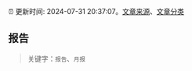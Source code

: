 :alarm_clock: 更新时间: 2024-07-31 20:37:07。[文章来源](/README.md)、[文章分类](/TAGS.md)

## 报告


> 关键字：`报告`、`月报`




